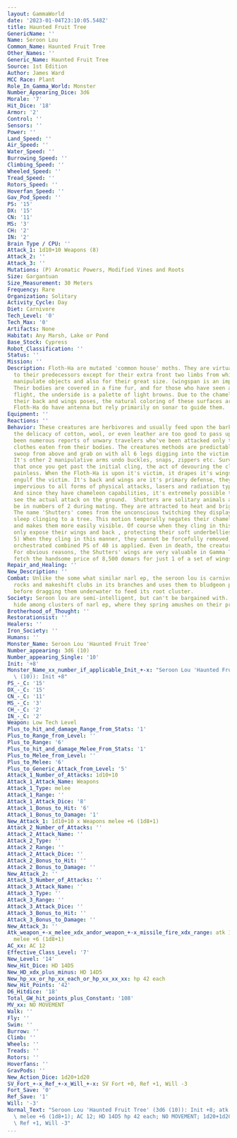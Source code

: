 ```yaml
---
layout: GammaWorld
date: '2023-01-04T23:10:05.548Z'
title: Haunted Fruit Tree
GenericName: ''
Name: Seroon Lou
Common_Name: Haunted Fruit Tree
Other_Names: ''
Generic_Name: Haunted Fruit Tree
Source: 1st Edition
Author: James Ward
MCC Race: Plant
Role_In_Gamma_World: Monster
Number_Appearing_Dice: 3d6
Morale: '7'
Hit_Dice: '18'
Armor: '2'
Control: ''
Sensors: ''
Power: ''
Land_Speed: ''
Air_Speed: ''
Water_Speed: ''
Burrowing_Speed: ''
Climbing_Speed: ''
Wheeled_Speed: ''
Tread_Speed: ''
Rotors_Speed: ''
Hoverfan_Speed: ''
Gav_Pod_Speed: ''
PS: '15'
DX: '15'
CN: '11'
MS: '3'
CH: '2'
IN: '2'
Brain Type / CPU: ''
Attack_1: 1d10+10 Weapons (8)
Attack_2: ''
Attack_3: ''
Mutations: (P) Aromatic Powers, Modified Vines and Roots
Size: Gargantuan
Size_Measurement: 30 Meters
Frequency: Rare
Organization: Solitary
Activity_Cycle: Day
Diet: Carnivore
Tech_Level: '0'
Tech_Max: '0'
Artifacts: None
Habitat: Any Marsh, Lake or Pond
Base_Stock: Cypress
Robot_Classification: ''
Status: ''
Mission: ''
Description: Floth-Ha are mutated 'common house' moths. They are virtually identical
  to their predecessors except for their extra front two limbs from which they can
  manipulate objects and also for their great size. (wingspan is an impressive 3m)
  Their bodies are covered in a fine fur, and for those who have seen a Shutter in
  flight, the underside is a palette of light browns. Due to the chameleon powers
  their back and wings poses, the natural coloring of these surfaces are unknown.
  Floth-Ha do have antenna but rely primarily on sonar to guide them.
Equipment: ''
Reactions: ''
Behavior: These creatures are herbivores and usually feed upon the bark of trees however
  the delicacy of cotton, wool, or even leather are too good to pass up. There have
  been numerous reports of unwary travelers who've been attacked only to have their
  clothes eaten from their bodies. The creatures methods are predictable, they will
  swoop from above and grab on with all 6 legs digging into the victim.(clinging)
  It's other 2 manipulative arms undo buckles, snaps, zippers etc. Survivors tell
  that once you get past the initial cling, the act of devouring the clothing is relatively
  painless. When the Floth-Ha is upon it's victim, it drapes it's wings over to completely
  engulf the victim. It's back and wings are it's primary defense, they are completely
  impervious to all forms of physical attacks, lasers and radiation type weapons,
  And since they have chameleon capabilities, it's extremely possible to not even
  see the actual attack on the ground.  Shutters are solitary animals and will only
  be in numbers of 2 during mating. They are attracted to heat and bright lights.
  The name 'Shutters' comes from the unconscious twitching they display while they
  sleep clinging to a tree. This motion temporally negates their chameleon bonuses
  and makes them more easily visible. Of course when they cling in this manner they
  only expose their wings and back , protecting their soft underbellies.(AC of only
  5) When they cling in this manner, they cannot be forcefully removed, unless a well
  orchestrated combined PS of 40 is applied. Even in death, the creatures remain affixed.
  For obvious reasons, the Shutters' wings are very valuable in Gamma Terra, and will
  fetch the handsome price of 8,500 domars for just 1 of a set of wings.
Repair_and_Healing: ''
New_Description: ''
Combat: Unlike the some what similar narl ep, the seroon lou is carnivorous. It seizes
  rocks and makeshift clubs in its branches and uses them to bludgeon prey to death
  before dragging them underwater to feed its root cluster.
Society: Seroon lou are semi-intelligent, but can't be bargained with. They sometimes
  hide among clusters of narl ep, where they spring amushes on their prey.
Brotherhood_of_Thought: ''
Restorationsist: ''
Healers: ''
Iron_Society: ''
Humans: ''
Monster_Name: Seroon Lou 'Haunted Fruit Tree'
Number_appearing: 3d6 (10)
Number_appearing_Single: '10'
Init: '+8'
Monster_Name_xx_number_if_applicable_Init_+-x: "Seroon Lou 'Haunted Fruit Tree' (3d6\
  \ (10)): Init +8"
PS_-_C: '15'
DX_-_C: '15'
CN_-_C: '11'
MS_-_C: '3'
CH_-_C: '2'
IN_-_C: '2'
Weapon: Low Tech Level
Plus_to_hit_and_damage_Range_from_Stats: '1'
Plus_to_Range_from_Level: ''
Plus_to_Range: '6'
Plus_to_hit_and_damage_Melee_From_Stats: '1'
Plus_to_Melee_from_Level: ''
Plus_to_Melee: '6'
Plus_to_Generic_Attack_from_Level: '5'
Attack_1_Number_of_Attacks: 1d10+10
Attack_1_Attack_Name: Weapons
Attack_1_Type: melee
Attack_1_Range: ''
Attack_1_Attack_Dice: '8'
Attack_1_Bonus_to_Hit: '6'
Attack_1_Bonus_to_Damage: '1'
New_Attack_1: 1d10+10 x Weapons melee +6 (1d8+1)
Attack_2_Number_of_Attacks: ''
Attack_2_Attack_Name: ''
Attack_2_Type: ''
Attack_2_Range: ''
Attack_2_Attack_Dice: ''
Attack_2_Bonus_to_Hit: ''
Attack_2_Bonus_to_Damage: ''
New_Attack_2: ''
Attack_3_Number_of_Attacks: ''
Attack_3_Attack_Name: ''
Attack_3_Type: ''
Attack_3_Range: ''
Attack_3_Attack_Dice: ''
Attack_3_Bonus_to_Hit: ''
Attack_3_Bonus_to_Damage: ''
New_Attack_3: ''
Atk_weapon_+-x_melee_xdx_andor_weapon_+-x_missile_fire_xdx_range: atk 1d10+10 x weapons
  melee +6 (1d8+1)
AC_xx: AC 12
Effective_Class_Level: '7'
New_Level: '14'
New_Hit_Dice: HD 14D5
New_HD_xdx_plus_minus: HD 14D5
New_hp_xx_or_hp_xx_each_or_hp_xx_xx_xx: hp 42 each
New_Hit_Points: '42'
D6_Hitdice: '18'
Total_GW_hit_points_plus_Constant: '108'
MV_xx: NO MOVEMENT
Walk: ''
Fly: ''
Swim: ''
Burrow: ''
Climb: ''
Wheels: ''
Treads: ''
Rotors: ''
Hoverfans: ''
GravPods: ''
New_Action_Dice: 1d20+1d20
SV_Fort_+-x_Ref_+-x_Will_+-x: SV Fort +0, Ref +1, Will -3
Fort_Save: '0'
Ref_Save: '1'
Will: '-3'
Normal_Text: "Seroon Lou 'Haunted Fruit Tree' (3d6 (10)): Init +8; atk 1d10+10 x weapons\
  \ melee +6 (1d8+1); AC 12; HD 14D5 hp 42 each; NO MOVEMENT; 1d20+1d20; SV Fort +0,\
  \ Ref +1, Will -3"
...
```

